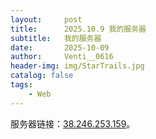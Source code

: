 ```yaml
---
layout:     post
title:      2025.10.9 我的服务器
subtitle:   我的服务器
date:       2025-10-09
author:     Venti__0616
header-img: img/StarTrails.jpg
catalog: false
tags:
    - Web
---
```


服务器链接：[38.246.253.159](http://38.246.253.159/)。
